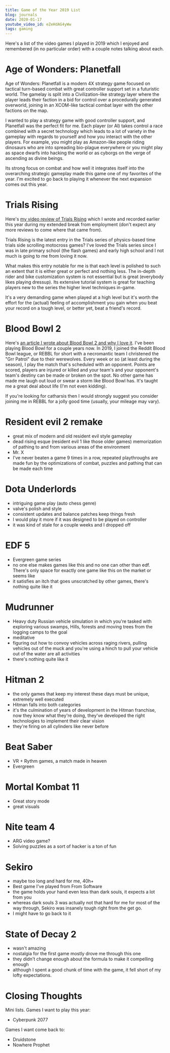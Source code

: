```yaml
---
title: Game of the Year 2019 List
blog: journals
date: 2020-01-17
youtube_video_id: eZeHdAG4yWw
tags: gaming
---
```

Here's a list of the video games I played in 2019 which I enjoyed and remembered (in no particular order) with a couple notes talking about each.

# Age of Wonders: Planetfall
Age of Wonders: Planetfall is a modern 4X strategy game focused on tactical turn-based combat with great controller support set in a futuristic world. The gamelay is split into a Civilization-like strategy layer where the player leads their faction in a bid for control over a procedurally generated overworld, joining in an XCOM-like tactical combat layer with the other factions on the map.

I wanted to play a strategy game with good controller support, and Planetfall was the perfect fit for me. Each player (or AI) takes control a race combined with a secret technology which leads to a lot of variety in the gameplay with regards to yourself and how you interact with the other players. For example, you might play as Amazon-like people riding dinosaurs who are into spreading bio-plague everywhere or you might play as space dwarfs into hacking the world or as cyborgs on the verge of ascending as divine beings.

Its strong focus on combat and how well it integrates itself into the overarching strategic gameplay made this game one of my favorites of the year. I'm excited to go back to playing it whenever the next expansion comes out this year.

# Trials Rising
Here's [my video review of Trials Rising](../../../../reviews/video-game/2019/03/13/trials-rising.html) which I wrote and recorded earlier this year during my extended break from employment (don't expect any more reviews to come where that came from).

Trials Rising is the latest entry in the Trials series of physics-based time trials side scrolling motocross games? I've loved the Trials series since I was in late primary school (the flash games) and early high school and I not much is going to me from loving it now.

What makes this entry notable for me is that each level is polished to such an extent that it is either great or perfect and nothing less. The in-depth rider and bike customization system is not essential but is great (everybody likes playing dressup). Its extensive tutorial system is great for teaching players new to the series the higher level techniques in-game.

It's a very demanding game when played at a high level but it's worth the effort for the (actual) feeling of accomplishment you gain when you beat your record on a tough level, or better yet, beat a friend's record.


# Blood Bowl 2
Here's [an article I wrote about Blood Bowl 2 and why I love it](../../../../journals/2019/05/07/blood-bowl-2-dice-and-rsi.html). I've been playing Blood Bowl for a couple years now. In 2019, I joined the Reddit Blood Bowl league, or REBBL for short with a necromantic team I christened the "Grr Patrol" due to their werewolves. Every week or so (at least during the season), I play the match that's scheduled with an opponent. Points are scored, players are injured or killed and your team's and your opponent's team's destiny can be made or broken on the spot. No other game has made me laugh out loud or swear a storm like Blood Bowl has. It's taught me a great deal about life (I'm not even kidding).

If you're looking for catharsis then I would strongly suggest you consider joining me in REBBL for a jolly good time (usually, your mileage may vary).


# Resident evil 2 remake
- great mix of modern and old resident evil style gameplay
- dead rising esque (resident evil 1 like those older games) memorization of pathing to and from various areas of the environment
- Mr. X
- I've never beaten a game 9 times in a row, repeated playthroughs are made fun by the optimizations of combat, puzzles and pathing that can be made each time


# Dota Underlords
- intriguing game play (auto chess genre)
- valve's polish and style
- consistent updates and balance patches keep things fresh
- I would play it more if it was designed to be played on controller
- it was kind of stale for a couple weeks and I dropped off

# EDF 5
- Evergreen game series
- no one else makes games like this and no one can other than edf. There's only space for exactly one game like this on the market or seems like
- it satisfies an itch that goes unscratched by other games, there's nothing quite like it

# Mudrunner
- Heavy duty Russian vehicle simulation in which you're tasked with exploring various swamps, Hills, forests and moving trees from the logging camps to the goal
- meditative
- figuring out how to convoy vehicles across raging rivers, pulling vehicles out of the muck and you're using a hinch to pull your vehicle out of the water are all activities
- there's nothing quite like it

# Hitman 2
- the only games that keep my interest these days must be unique, extremely well executed
- Hitman falls into both categories
- it's the culmination of years of development in the Hitman franchise, now they know what they're doing, they've developed the right technologies to implement their clear vision
- they're firing on all cylinders like never before

# Beat Saber
- VR + Rythm games, a match made in heaven
- Evergreen


# Mortal Kombat 11
- Great story mode
- great visuals


# Nite team 4
- ARG video game?
- Solving puzzles as a sort of hacker is a ton of fun


# Sekiro
- maybe too long and hard for me, 40h+
- Best game I've played from From Software
- the game holds your hand even less than dark souls, it expects a lot from you
- whereas dark souls 3 was actually not that hard for me for most of the way through, Sekiro was insanely tough right from the get go.
- I might have to go back to it


# State of Decay 2
- wasn't amazing
- nostalgia for the first game mostly drove me through this one
- they didn't change enough about the formula to make it compelling enough
- although I spent a good chunk of time with the game, it fell short of my lofty expectations.

# Closing Thoughts
Mini lists.
Games I want to play this year:
- Cyberpunk 2077

Games I want come back to:
- Druidstone
- Nowhere Prophet
